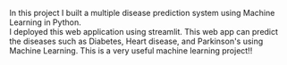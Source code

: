 In this project I built a multiple disease prediction system using Machine Learning in Python. <br>
I deployed this web application using streamlit. This web app can predict the diseases such as Diabetes, Heart disease, and Parkinson's using Machine Learning.
This is a very useful machine learning project!!
